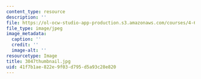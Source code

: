 ```yaml
---
content_type: resource
description: ''
file: https://ol-ocw-studio-app-production.s3.amazonaws.com/courses/4-614-religious-architecture-and-islamic-cultures-fall-2002/41f7b1ae822e9f03d795d5a93c28e820_3047thumbnail.jpg
file_type: image/jpeg
image_metadata:
  caption: ''
  credit: ''
  image-alt: ''
resourcetype: Image
title: 3047thumbnail.jpg
uid: 41f7b1ae-822e-9f03-d795-d5a93c28e820
---
```

